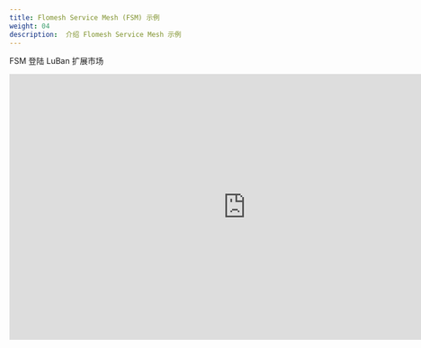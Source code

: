 ```yaml
---
title: Flomesh Service Mesh (FSM) 示例
weight: 04
description:  介绍 Flomesh Service Mesh 示例
---
```


FSM 登陆 LuBan 扩展市场

<div style="text-align: center;">
<iframe width="840" height="472.5" src="https://ks-extension.pek3b.qingstor.com/videos/flomesh.mp4" frameborder="0" allowfullscreen></iframe>
</div>

